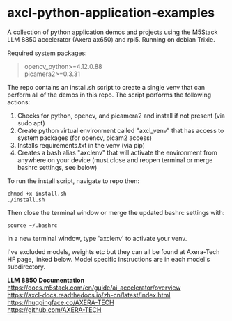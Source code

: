 # axcl-python-application-examples
A collection of python application demos and projects using the M5Stack LLM 8850 accelerator (Axera ax650) and rpi5. 
Running on debian Trixie.  

Required system packages: 
> opencv_python>=4.12.0.88  
> picamera2>=0.3.31

The repo contains an install.sh script to create a single venv that can perform all of the demos in this repo.   The script performs the following actions:
1. Checks for python, opencv, and picamera2 and install if not present (via sudo apt)
2. Create python virtual environment called "axcl_venv" that has access to system packages (for opencv, picam2 access)
3. Installs requirements.txt in the venv (via pip)
4. Creates a bash alias "axclenv" that will activate the environment from anywhere on your device (must close and reopen terminal or merge bashrc settings, see below)

To run the install script, navigate to repo then: 
``` 
chmod +x install.sh  
./install.sh  
```

Then close the terminal window or merge the updated bashrc settings with: 
```
source ~/.bashrc
```

In a new terminal window, type 'axclenv' to activate your venv.  

I've excluded models, weights etc but they can all be found at Axera-Tech HF page, linked below.  Model specific instructions are in each model's subdirectory.  

**LLM 8850 Documentation**  
https://docs.m5stack.com/en/guide/ai_accelerator/overview  
https://axcl-docs.readthedocs.io/zh-cn/latest/index.html  
https://huggingface.co/AXERA-TECH  
https://github.com/AXERA-TECH  
